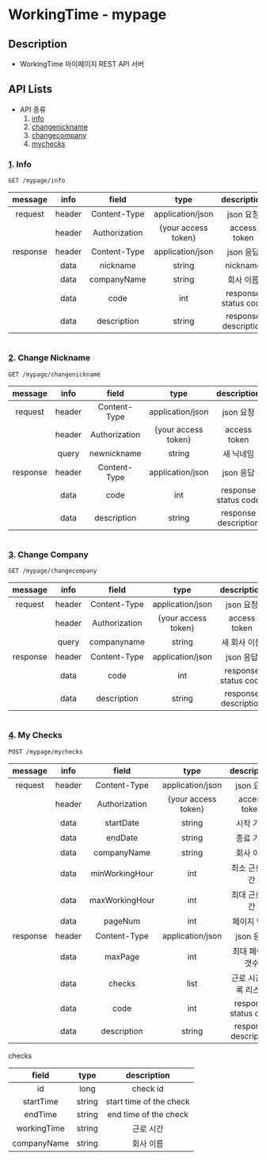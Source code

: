 # WorkingTime - mypage

## Description

- WorkingTime 마이페이지 REST API 서버


## API Lists

- API 종류
  1. [info](#1-info)
  2. [changenickname](#2-change-nickname)
  3. [changecompany](#3-change-company)
  4. [mychecks](#4-my-checks)


### [1](#api-lists). Info

    GET /mypage/info

| message  |  info  |     field     |        type         |     description      |
| :------: | :----: | :-----------: | :-----------------: | :------------------: |
| request  | header | Content-Type  |  application/json   |      json 요청       |
|          | header | Authorization | {your access token} |     access token     |
| response | header | Content-Type  |  application/json   |      json 응답       |
|          |  data  |   nickname    |       string        |       nickname       |
|          |  data  |  companyName  |       string        |      회사 이름       |
|          |  data  |     code      |         int         | response status code |
|          |  data  |  description  |       string        | response description |

#


### [2](#api-lists). Change Nickname

    GET /mypage/changenickname

| message  |  info  |     field     |        type         |     description      |
| :------: | :----: | :-----------: | :-----------------: | :------------------: |
| request  | header | Content-Type  |  application/json   |      json 요청       |
|          | header | Authorization | {your access token} |     access token     |
|          | query  |  newnickname  |       string        |      새 닉네임       |
| response | header | Content-Type  |  application/json   |      json 응답       |
|          |  data  |     code      |         int         | response status code |
|          |  data  |  description  |       string        | response description |

#

### [3](#api-lists). Change Company

    GET /mypage/changecompany

| message  |  info  |     field     |        type         |     description      |
| :------: | :----: | :-----------: | :-----------------: | :------------------: |
| request  | header | Content-Type  |  application/json   |      json 요청       |
|          | header | Authorization | {your access token} |     access token     |
|          | query  |  companyname  |       string        |     새 회사 이름     |
| response | header | Content-Type  |  application/json   |      json 응답       |
|          |  data  |     code      |         int         | response status code |
|          |  data  |  description  |       string        | response description |

#

### [4](#api-lists). My Checks

    POST /mypage/mychecks

| message  |  info  |     field      |        type         |      description      |
| :------: | :----: | :------------: | :-----------------: | :-------------------: |
| request  | header |  Content-Type  |  application/json   |       json 요청       |
|          | header | Authorization  | {your access token} |     access token      |
|          |  data  |   startDate    |       string        |       시작 기간       |
|          |  data  |    endDate     |       string        |       종료 기간       |
|          |  data  |  companyName   |       string        |       회사 이름       |
|          |  data  | minWorkingHour |         int         |    최소 근로 시간     |
|          |  data  | maxWorkingHour |         int         |    최대 근로 시간     |
|          |  data  |    pageNum     |         int         |      페이지 번호      |
| response | header |  Content-Type  |  application/json   |       json 응답       |
|          |  data  |    maxPage     |         int         |   최대 페이지 갯수    |
|          |  data  |     checks     |        list         | 근로 시간 기록 리스트 |
|          |  data  |      code      |         int         | response status code  |
|          |  data  |  description   |       string        | response description  |

checks

|    field    |  type  |       description       |
| :---------: | :----: | :---------------------: |
|     id      |  long  |        check id         |
|  startTime  | string | start time of the check |
|   endTime   | string |  end time of the check  |
| workingTime | string |        근로 시간        |
| companyName | string |        회사 이름        |

#
